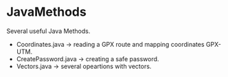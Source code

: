 # JavaMethods
Several useful Java Methods.
- Coordinates.java -> reading a GPX route and mapping coordinates GPX-UTM.
- CreatePassword.java -> creating a safe password.
- Vectors.java -> several opeartions with vectors.
